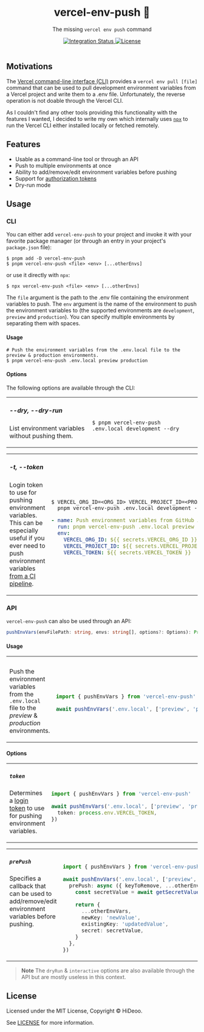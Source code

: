 <div align="center">
  <h1>vercel-env-push 🔏</h1>
  <p>The missing <code>vercel env push</code> command</p>
</div>

<div align="center">
  <a href="https://github.com/HiDeoo/vercel-env-push/actions/workflows/integration.yml">
    <img alt="Integration Status" src="https://github.com/HiDeoo/vercel-env-push/actions/workflows/integration.yml/badge.svg" />
  </a>
  <a href="https://github.com/HiDeoo/vercel-env-push/blob/main/LICENSE">
    <img alt="License" src="https://badgen.net/github/license/hideoo/vercel-env-push" />
  </a>
  <br /><br />
</div>

## Motivations

The [Vercel command-line interface (CLI)](https://vercel.com/docs/cli) provides a `vercel env pull [file]` command that can be used to pull development environment variables from a Vercel project and write them to a .env file. Unfortunately, the reverse operation is not doable through the Vercel CLI.

As I couldn't find any other tools providing this functionality with the features I wanted, I decided to write my own which internally uses [`npx`](https://docs.npmjs.com/cli/v8/commands/npx) to run the Vercel CLI either installed locally or fetched remotely.

## Features

- Usable as a command-line tool or through an API
- Push to multiple environments at once
- Ability to add/remove/edit environment variables before pushing
- Support for [authorization tokens](https://vercel.com/docs/cli#introduction/global-options/token)
- Dry-run mode

## Usage

### CLI

You can either add `vercel-env-push` to your project and invoke it with your favorite package manager (or through an entry in your project's `package.json` file):

```shell
$ pnpm add -D vercel-env-push
$ pnpm vercel-env-push <file> <env> [...otherEnvs]
```

or use it directly with `npx`:

```shell
$ npx vercel-env-push <file> <env> [...otherEnvs]
```

The `file` argument is the path to the .env file containing the environment variables to push. The `env` argument is the name of the environment to push the environment variables to (the supported environments are `development`, `preview` and `production`). You can specify multiple environments by separating them with spaces.

#### Usage

```shell
# Push the environment variables from the .env.local file to the preview & production environments.
$ pnpm vercel-env-push .env.local preview production
```

#### Options

The following options are available through the CLI:

<table><tr><td width="400px" valign="top">

##### --dry, --dry-run

List environment variables without pushing them.

</td><td width="600px"><br>

```shell
$ pnpm vercel-env-push .env.local development --dry
```

</td></tr></table>

<table><tr><td width="400px" valign="top">

##### -t, --token

Login token to use for pushing environment variables. This can be especially useful if you ever need to push environment variables [from a CI pipeline](https://vercel.com/support/articles/using-vercel-cli-for-custom-workflows).

</td><td width="600px"><br>

```shell
$ VERCEL_ORG_ID=<ORG_ID> VERCEL_PROJECT_ID=<PROJECT_ID>
  pnpm vercel-env-push .env.local development -t <TOKEN>
```

```yaml
- name: Push environment variables from GitHub Actions
  run: pnpm vercel-env-push .env.local preview -t "$VERCEL_TOKEN"
  env:
    VERCEL_ORG_ID: ${{ secrets.VERCEL_ORG_ID }}
    VERCEL_PROJECT_ID: ${{ secrets.VERCEL_PROJECT_ID }}
    VERCEL_TOKEN: ${{ secrets.VERCEL_TOKEN }}
```

</td></tr></table>

### API

`vercel-env-push` can also be used through an API:

```ts
pushEnvVars(envFilePath: string, envs: string[], options?: Options): Promise<void>
```

#### Usage

<table><tr><td width="400px" valign="top">

#####

Push the environment variables from the `.env.local` file to the _preview_ & _production_ environments.

</td><td width="600px"><br>

```ts
import { pushEnvVars } from 'vercel-env-push'

await pushEnvVars('.env.local', ['preview', 'production'])
```

</td></tr></table>

#### Options

<table><tr><td width="400px" valign="top">

##### `token`

Determines a [login token](https://vercel.com/docs/cli#introduction/global-options/token) to use for pushing environment variables.

</td><td width="600px"><br>

```ts
import { pushEnvVars } from 'vercel-env-push'

await pushEnvVars('.env.local', ['preview', 'production'], {
  token: process.env.VERCEL_TOKEN,
})
```

</td></tr></table>

<table><tr><td width="400px" valign="top">

##### `prePush`

Specifies a callback that can be used to add/remove/edit environment variables before pushing.

</td><td width="600px"><br>

```ts
import { pushEnvVars } from 'vercel-env-push'

await pushEnvVars('.env.local', ['preview', 'production'], {
  prePush: async ({ keyToRemove, ...otherEnvVars }) => {
    const secretValue = await getSecretValueFromVault()

    return {
      ...otherEnvVars,
      newKey: 'newValue',
      existingKey: 'updatedValue',
      secret: secretValue,
    }
  },
})
```

</td></tr></table>

> **Note**
> The `dryRun` & `interactive` options are also available through the API but are mostly useless in this context.

## License

Licensed under the MIT License, Copyright © HiDeoo.

See [LICENSE](https://github.com/HiDeoo/vercel-env-push/blob/main/LICENSE) for more information.
